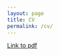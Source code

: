 ```yaml
---
layout: page
title: CV
permalink: /cv/
---
```


[Link to pdf][link-to-cv]

<!--![image-of-cv](/assets/Official_CV.png){: width="100%"}-->

[link-to-cv]: /assets/Official_CV.pdf
